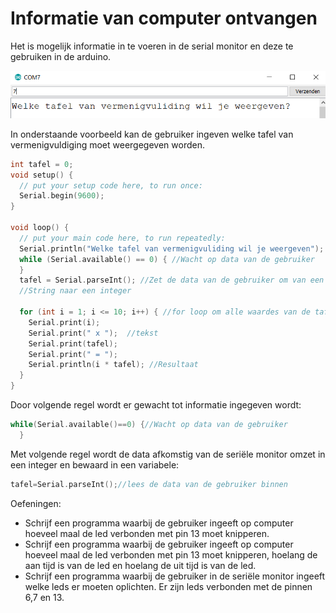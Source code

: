 # Informatie van computer ontvangen

Het is mogelijk informatie in te voeren in de serial monitor en deze te gebruiken in de arduino.

![Inover](./assets/afbeeldingen/invoer.png)

In onderstaande voorbeeld kan de gebruiker ingeven welke tafel van vermenigvuldiging moet weergegeven worden.

```cpp
int tafel = 0;
void setup() {
  // put your setup code here, to run once:
  Serial.begin(9600);
}

void loop() {
  // put your main code here, to run repeatedly:
  Serial.println("Welke tafel van vermenigvuliding wil je weergeven");
  while (Serial.available() == 0) { //Wacht op data van de gebruiker
  }
  tafel = Serial.parseInt(); //Zet de data van de gebruiker om van een
  //String naar een integer

  for (int i = 1; i <= 10; i++) { //for loop om alle waardes van de tafel weer te geven
    Serial.print(i);
    Serial.print(" x ");  //tekst
    Serial.print(tafel);
    Serial.print(" = ");
    Serial.println(i * tafel); //Resultaat
  }
}
```

Door volgende regel wordt er gewacht tot informatie ingegeven wordt:

```cpp
while(Serial.available()==0) {//Wacht op data van de gebruiker
  }
```

Met volgende regel wordt de data afkomstig van de seriële monitor omzet in een integer en bewaard in een variabele:

```cpp
tafel=Serial.parseInt();//lees de data van de gebruiker binnen
```


Oefeningen:

* Schrijf een programma waarbij de gebruiker ingeeft op computer hoeveel maal de led verbonden met pin 13 moet knipperen. 
* Schrijf een programma waarbij de gebruiker ingeeft op computer hoeveel maal de led verbonden met pin 13 moet knipperen, hoelang de aan tijd is van de led en hoelang de uit tijd is van de led. 
* Schrijf een programma waarbij de gebruiker in de seriële monitor ingeeft welke leds er moeten oplichten. Er zijn leds verbonden met de pinnen 6,7 en 13. 





